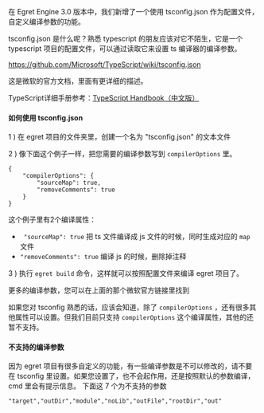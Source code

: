在 Egret Engine 3.0 版本中，我们新增了一个使用 tsconfig.json 作为配置文件，自定义编译参数的功能。

tsconfig.json 是什么呢？熟悉 typescript 的朋友应该对它不陌生，它是一个 typescript 项目的配置文件，可以通过读取它来设置 ts 编译器的编译参数。

https://github.com/Microsoft/TypeScript/wiki/tsconfig.json

这是微软的官方文档，里面有更详细的描述。

TypeScript详细手册参考：[TypeScript Handbook（中文版）](https://www.gitbook.com/book/zhongsp/typescript-handbook/details)

#### 如何使用 tsconfig.json

1 ) 在 egret 项目的文件夹里，创建一个名为 "tsconfig.json" 的文本文件

2 ) 像下面这个例子一样，把您需要的编译参数写到 `compilerOptions` 里。
~~~
{
    "compilerOptions": {
        "sourceMap": true,
        "removeComments": true
    }
}
~~~
这个例子里有2个编译属性：
* ` "sourceMap": true` 把 ts 文件编译成 js 文件的时候，同时生成对应的 `map` 文件
* `"removeComments": true`  编译 js 的时候，删除掉注释

3 ) 执行 `egret build` 命令，这样就可以按照配置文件来编译 egret 项目了。

更多的编译参数，您可以在上面的那个微软官方链接里找到

如果您对 tsconfig 熟悉的话，应该会知道，除了 `compilerOptions` ，还有很多其他属性可以设置。但我们目前只支持 `compilerOptions` 这个编译属性，其他的还暂不支持。

#### 不支持的编译参数
因为 egret 项目有很多自定义的功能，有一些编译参数是不可以修改的，请不要在 tsconfig 里设置。如果您设置了，也不会起作用，还是按照默认的参数编译，cmd 里会有提示信息。
下面这 7 个为不支持的参数

```
"target","outDir","module","noLib","outFile","rootDir","out"
```